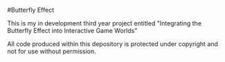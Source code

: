 #Butterfly Effect

This is my in development third year project entitled "Integrating the Butterfly Effect into Interactive Game Worlds"

All code produced within this depository is protected under copyright and not for use without permission.
